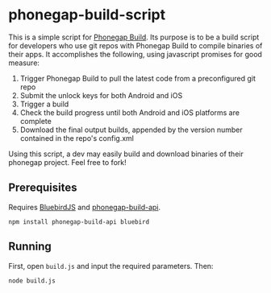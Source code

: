 # phonegap-build-script

This is a simple script for [Phonegap Build](https://build.phonegap.com/). Its purpose is to be a build script for developers who use git repos with Phonegap Build to compile binaries of their apps. It accomplishes the following, using javascript promises for good measure:

1. Trigger Phonegap Build to pull the latest code from a preconfigured git repo
2. Submit the unlock keys for both Android and iOS
3. Trigger a build
4. Check the build progress until both Android and iOS platforms are complete
5. Download the final output builds, appended by the version number contained in the repo's config.xml

Using this script, a dev may easily build and download binaries of their phonegap project. Feel free to fork!


## Prerequisites

Requires [BluebirdJS](https://www.npmjs.com/package/bluebird) and [phonegap-build-api](https://www.npmjs.com/package/phonegap-build-api).

```
npm install phonegap-build-api bluebird
```

## Running

First, open `build.js` and input the required parameters. Then:

```
node build.js
```
